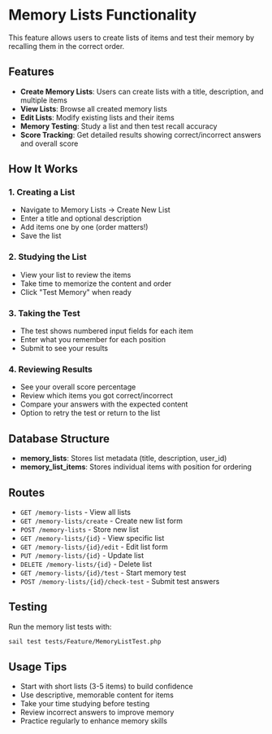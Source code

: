 # Memory Lists Functionality

This feature allows users to create lists of items and test their memory by recalling them in the correct order.

## Features

- **Create Memory Lists**: Users can create lists with a title, description, and multiple items
- **View Lists**: Browse all created memory lists
- **Edit Lists**: Modify existing lists and their items
- **Memory Testing**: Study a list and then test recall accuracy
- **Score Tracking**: Get detailed results showing correct/incorrect answers and overall score

## How It Works

### 1. Creating a List
- Navigate to Memory Lists → Create New List
- Enter a title and optional description
- Add items one by one (order matters!)
- Save the list

### 2. Studying the List
- View your list to review the items
- Take time to memorize the content and order
- Click "Test Memory" when ready

### 3. Taking the Test
- The test shows numbered input fields for each item
- Enter what you remember for each position
- Submit to see your results

### 4. Reviewing Results
- See your overall score percentage
- Review which items you got correct/incorrect
- Compare your answers with the expected content
- Option to retry the test or return to the list

## Database Structure

- **memory_lists**: Stores list metadata (title, description, user_id)
- **memory_list_items**: Stores individual items with position for ordering

## Routes

- `GET /memory-lists` - View all lists
- `GET /memory-lists/create` - Create new list form
- `POST /memory-lists` - Store new list
- `GET /memory-lists/{id}` - View specific list
- `GET /memory-lists/{id}/edit` - Edit list form
- `PUT /memory-lists/{id}` - Update list
- `DELETE /memory-lists/{id}` - Delete list
- `GET /memory-lists/{id}/test` - Start memory test
- `POST /memory-lists/{id}/check-test` - Submit test answers

## Testing

Run the memory list tests with:
```bash
sail test tests/Feature/MemoryListTest.php
```

## Usage Tips

- Start with short lists (3-5 items) to build confidence
- Use descriptive, memorable content for items
- Take your time studying before testing
- Review incorrect answers to improve memory
- Practice regularly to enhance memory skills
